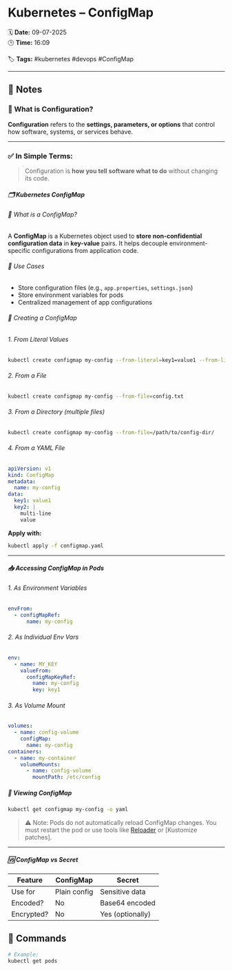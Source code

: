 # Kubernetes – ConfigMap

🗓️ **Date:** 09-07-2025  
🕒 **Time:** 16:09  

🏷️ **Tags:** #kubernetes #devops #ConfigMap  

---

## 📝 Notes

### 🧾 What is Configuration?

**Configuration** refers to the **settings, parameters, or options** that control how software, systems, or services behave.

---

### ✅ In Simple Terms:

> Configuration is **how you tell software what to do** without changing its code.
##### 🗂️ Kubernetes ConfigMap

###### 📌 What is a ConfigMap?

A **ConfigMap** is a Kubernetes object used to **store non-confidential configuration data** in **key-value** pairs. It helps decouple environment-specific configurations from application code.

###### 📄 Use Cases

- Store configuration files (e.g., `app.properties`, `settings.json`)
- Store environment variables for pods
- Centralized management of app configurations

###### 🧱 Creating a ConfigMap

###### 1. From Literal Values

```bash
kubectl create configmap my-config --from-literal=key1=value1 --from-literal=key2=value2
```

###### 2. From a File

```bash
kubectl create configmap my-config --from-file=config.txt
```

###### 3. From a Directory (multiple files)

```bash
kubectl create configmap my-config --from-file=/path/to/config-dir/
```

###### 4. From a YAML File

```yaml
apiVersion: v1
kind: ConfigMap
metadata:
  name: my-config
data:
  key1: value1
  key2: |
    multi-line
    value
```

**Apply with:**

```bash
kubectl apply -f configmap.yaml
```

---

##### 📥 Accessing ConfigMap in Pods

###### 1. As Environment Variables

```yaml
envFrom:
  - configMapRef:
      name: my-config
```

###### 2. As Individual Env Vars

```yaml
env:
  - name: MY_KEY
    valueFrom:
      configMapKeyRef:
        name: my-config
        key: key1
```

###### 3. As Volume Mount

```yaml
volumes:
  - name: config-volume
    configMap:
      name: my-config
containers:
  - name: my-container
    volumeMounts:
      - name: config-volume
        mountPath: /etc/config
```

##### 🧪 Viewing ConfigMap

```bash
kubectl get configmap my-config -o yaml
```

> ⚠️ Note: Pods do not automatically reload ConfigMap changes. You must restart the pod or use tools like [Reloader](https://github.com/stakater/Reloader) or [Kustomize patches].

---

##### 🆚 ConfigMap vs Secret

| Feature    | ConfigMap    | Secret           |
| ---------- | ------------ | ---------------- |
| Use for    | Plain config | Sensitive data   |
| Encoded?   | No           | Base64 encoded   |
| Encrypted? | No           | Yes (optionally) |

## 🧾 Commands

```bash
# Example:
kubectl get pods
```
